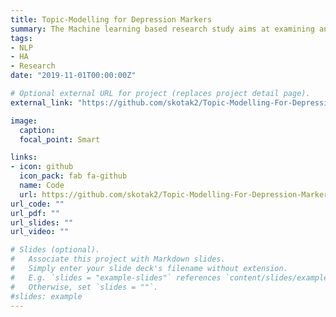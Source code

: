 ```yaml
---
title: Topic-Modelling for Depression Markers
summary: The Machine learning based research study aims at examining and monitoring the various depression markers by analyzing the tweets of self-declared depression patients on Twitter. Temporal analysis of pre and post diagnosis of depressed individuals.
tags:
- NLP
- HA
- Research
date: "2019-11-01T00:00:00Z"

# Optional external URL for project (replaces project detail page).
external_link: "https://github.com/skotak2/Topic-Modelling-For-Depression-Markers"

image:
  caption: 
  focal_point: Smart

links:
- icon: github
  icon_pack: fab fa-github
  name: Code
  url: https://github.com/skotak2/Topic-Modelling-For-Depression-Markers/tree/Dragon/Code
url_code: ""
url_pdf: ""
url_slides: ""
url_video: ""

# Slides (optional).
#   Associate this project with Markdown slides.
#   Simply enter your slide deck's filename without extension.
#   E.g. `slides = "example-slides"` references `content/slides/example-slides.md`.
#   Otherwise, set `slides = ""`.
#slides: example
---
```


